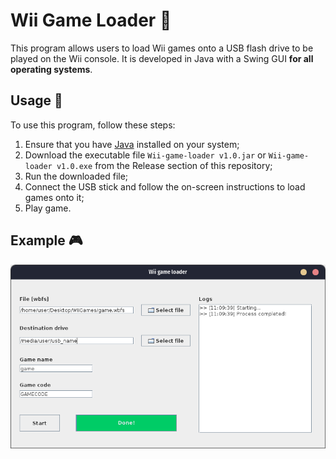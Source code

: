 # Wii Game Loader 👾

This program allows users to load Wii games onto a USB flash drive to be played on the Wii console. It is developed in Java with a Swing GUI **for all operating systems**.

## Usage 💪

To use this program, follow these steps:

1. Ensure that you have [Java](https://www.java.com) installed on your system;
2. Download the executable file `Wii-game-loader v1.0.jar` or `Wii-game-loader v1.0.exe` from the Release section of this repository;
3. Run the downloaded file;
4. Connect the USB stick and follow the on-screen instructions to load games onto it;
5. Play game.

## Example 🎮

![Screenshot 2](img/app_screen.png)
